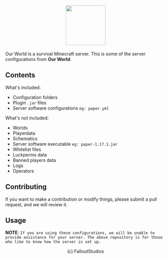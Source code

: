 <h1 align="center">
    <img src="https://i.imgur.com/rX8dHRR.png" height="" width="125">
</h1>

Our World is a survival Minecraft server. This is some of the server configurations from **Our World**.

## Contents

What's included:

+ Configuration folders
+ Plugin `.jar` files
+ Server software configurations `eg: paper.yml`

What's not included:

+ Worlds
+ Playerdata
+ Schematics
+ Server software executable `eg: paper-1.17.1.jar`
+ Whitelist files
+ Luckperms data
+ Banned players data
+ Logs
+ Operators

## Contributing

If you want to make a contribution or modify things, please submit a pull request, and we will review it.

## Usage

**NOTE**: `If you are using these configurations, we will be unable to provide assistance for your server. The above repository is for those who like to know how the server is set up.`

<p align="center">(c) FalloutStudios</p>
